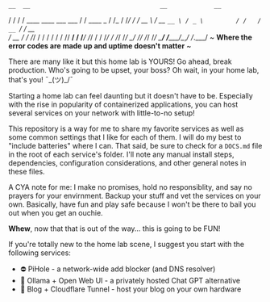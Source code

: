     __  __                                    __             __  
   / / / /  ____    ____ ___   ___           / /   ____ _   / /_ 
  / /_/ /  / __ \  / __ `__ \ / _ \         / /   / __ `/  / __ \
 / __  /  / /_/ / / / / / / //  __/        / /___/ /_/ /  / /_/ /
/_/ /_/   \____/ /_/ /_/ /_/ \___/        /_____/\__,_/  /_.___/ 
~ **Where the error codes are made up and uptime doesn't matter** ~

There are many like it but this home lab is YOURS! Go ahead, break production. 
Who's going to be upset, your boss? Oh wait, in your home lab, that's you! ¯\_(ツ)_/¯

Starting a home lab can feel daunting but it doesn't have to be. Especially with 
the rise in popularity of containerized applications, you can host several services 
on your network with little-to-no setup! 

This repository is a way for me to share my favorite services as well as some common
settings that I like for each of them. I will do my best to "include batteries" where I can. 
That said, be sure to check for a `DOCS.md` file in the root of each service's folder. 
I'll note any manual install steps, dependencies, configuration considerations, and other 
general notes in these files.

A CYA note for me: I make no promises, hold no responsiblity, and say no prayers for 
your envirnment. Backup your stuff and vet the services on your own. Basically, have fun
and play safe because I won't be there to bail you out when you get an ouchie. 

**Whew**, now that that is out of the way... this is going to be FUN! 

If you're totally new to the home lab scene, I suggest you start with the following services: 

* ⛔ PiHole - a network-wide add blocker (and DNS resolver) 
* 💬 Ollama + Open Web UI - a privately hosted Chat GPT alternative
* 📄 Blog + Cloudflare Tunnel - host your blog on your own hardware
